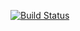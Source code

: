 [![Build Status](https://travis-ci.org/olegvasilev1999/tree002.svg?branch=master)](https://travis-ci.org/olegvasilev1999/tree002)
